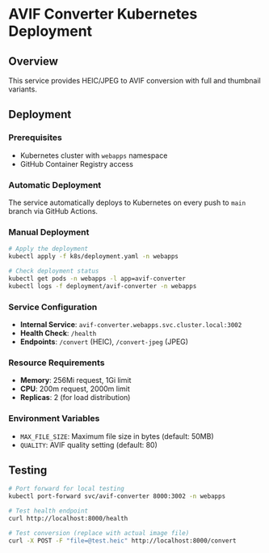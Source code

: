 # AVIF Converter Kubernetes Deployment

## Overview
This service provides HEIC/JPEG to AVIF conversion with full and thumbnail variants.

## Deployment

### Prerequisites
- Kubernetes cluster with `webapps` namespace
- GitHub Container Registry access

### Automatic Deployment
The service automatically deploys to Kubernetes on every push to `main` branch via GitHub Actions.

### Manual Deployment
```bash
# Apply the deployment
kubectl apply -f k8s/deployment.yaml -n webapps

# Check deployment status
kubectl get pods -n webapps -l app=avif-converter
kubectl logs -f deployment/avif-converter -n webapps
```

### Service Configuration
- **Internal Service**: `avif-converter.webapps.svc.cluster.local:3002`
- **Health Check**: `/health`
- **Endpoints**: `/convert` (HEIC), `/convert-jpeg` (JPEG)

### Resource Requirements
- **Memory**: 256Mi request, 1Gi limit
- **CPU**: 200m request, 2000m limit
- **Replicas**: 2 (for load distribution)

### Environment Variables
- `MAX_FILE_SIZE`: Maximum file size in bytes (default: 50MB)
- `QUALITY`: AVIF quality setting (default: 80)

## Testing
```bash
# Port forward for local testing
kubectl port-forward svc/avif-converter 8000:3002 -n webapps

# Test health endpoint
curl http://localhost:8000/health

# Test conversion (replace with actual image file)
curl -X POST -F "file=@test.heic" http://localhost:8000/convert
```

